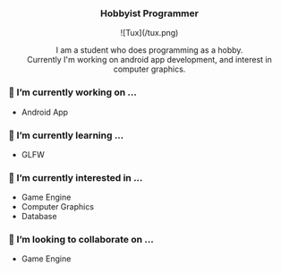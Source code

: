 <h3 align="center">
  Hobbyist Programmer
</h3>

<div align="center">
  ![Tux](/tux.png)
</div>


<p align="center">
  I am a student who does programming as a hobby.
  <br>
  Currently I'm working on android app development, and interest in computer graphics.
<p>

### 🔭 I’m currently working on ...
  - Android App

### 🌱 I’m currently learning ...
  - GLFW

### 🌱 I’m currently interested in ...
  - Game Engine
  - Computer Graphics
  - Database

### 👯 I’m looking to collaborate on ...
  - Game Engine


<!--
🤔 I’m looking for help with ...
- 💬 Ask me about ... 
- 📫 How to reach me: ...
- 😄 Pronouns: ...
- ⚡ Fun fact: ...
-->
